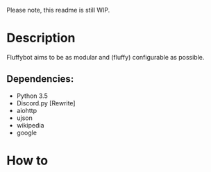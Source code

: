 Please note, this readme is still WIP.

<h1> Description </h1>

Fluffybot aims to be as modular and (fluffy) configurable as possible.

<h2>Dependencies: </h2>

- Python 3.5 
- Discord.py [Rewrite] 
- aiohttp
- ujson
- wikipedia
- google

<h1>How to</h1>
